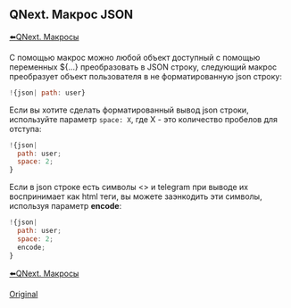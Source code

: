 ## QNext. Макрос JSON

[⬅️QNext. Макросы](/docs-test/ph/macros)



С помощью макрос можно любой объект доступный с помощью переменных ${...} преобразовать в JSON строку, следующий макрос преобразует объект пользователя в не форматированную json строку:
```js 
!{json| path: user}

```

Если вы хотите сделать форматированный вывод json строки, используйте параметр `space: X`, где X - это количество пробелов для отступа:
```js 
!{json|
  path: user;
  space: 2;
}

```

Если в json строке есть символы <> и telegram при выводе их воспринимает как html теги, вы можете заэнкодить эти символы, используя параметр **encode**:
```js 
!{json|
  path: user;
  space: 2;
  encode;
}

```



[⬅️QNext. Макросы](/docs-test/ph/macros)




  
[Original](https://telegra.ph/QNext-Macros-JSON-05-13)